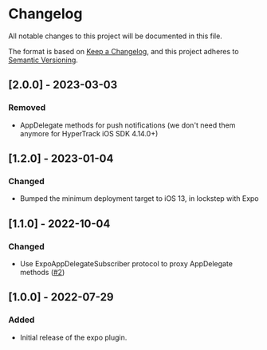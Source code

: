 # Changelog
All notable changes to this project will be documented in this file.

The format is based on [Keep a Changelog](https://keepachangelog.com/en/1.0.0/),
and this project adheres to [Semantic Versioning](https://semver.org/spec/v2.0.0.html).

## [2.0.0] - 2023-03-03
### Removed
- AppDelegate methods for push notifications (we don't need them anymore for HyperTrack iOS SDK 4.14.0+)

## [1.2.0] - 2023-01-04
### Changed
- Bumped the minimum deployment target to iOS 13, in lockstep with Expo

## [1.1.0] - 2022-10-04
### Changed
- Use ExpoAppDelegateSubscriber protocol to proxy AppDelegate methods ([#2](https://github.com/hypertrack/sdk-expo/pull/2))

## [1.0.0] - 2022-07-29
### Added
- Initial release of the expo plugin.
